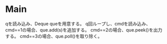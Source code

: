 # Main
qを読み込み、Deque<String> queを用意する。
q回ループし、cmdを読み込み、
cmd==1の場合、que.add(s)を追加する。
cmd==2の場合、que.peek()を出力する。
cmd==3の場合、que.poll()を取り除く。
